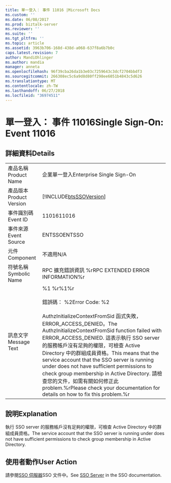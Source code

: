 ```yaml
---
title: 單一登入： 事件 11016 |Microsoft Docs
ms.custom: ''
ms.date: 06/08/2017
ms.prod: biztalk-server
ms.reviewer: ''
ms.suite: ''
ms.tgt_pltfrm: ''
ms.topic: article
ms.assetid: 3963b706-168d-438d-a068-637f8a6b7b0c
caps.latest.revision: 7
author: MandiOhlinger
ms.author: mandia
manager: anneta
ms.openlocfilehash: 96f39cba26da1b3e03c7259643c3dcf2704bbdf3
ms.sourcegitcommit: 266308ec5c6a9d8d80ff298ee6051b4843c5d626
ms.translationtype: MT
ms.contentlocale: zh-TW
ms.lasthandoff: 06/27/2018
ms.locfileid: "36974511"
---
```

# <a name="single-sign-on-event-11016"></a><span data-ttu-id="f1172-102">單一登入： 事件 11016</span><span class="sxs-lookup"><span data-stu-id="f1172-102">Single Sign-On: Event 11016</span></span>
## <a name="details"></a><span data-ttu-id="f1172-103">詳細資料</span><span class="sxs-lookup"><span data-stu-id="f1172-103">Details</span></span>  
  
|                 |                                                                                                                                                                                                                                                                                                                                                                |
|-----------------|----------------------------------------------------------------------------------------------------------------------------------------------------------------------------------------------------------------------------------------------------------------------------------------------------------------------------------------------------------------|
|  <span data-ttu-id="f1172-104">產品名稱</span><span class="sxs-lookup"><span data-stu-id="f1172-104">Product Name</span></span>   |                                                                                                                                                                   <span data-ttu-id="f1172-105">企業單一登入</span><span class="sxs-lookup"><span data-stu-id="f1172-105">Enterprise Single Sign-On</span></span>                                                                                                                                                                    |
| <span data-ttu-id="f1172-106">產品版本</span><span class="sxs-lookup"><span data-stu-id="f1172-106">Product Version</span></span> |                                                                                                                                                   [!INCLUDE[btsSSOVersion](../includes/btsssoversion-md.md)]                                                                                                                                                   |
|    <span data-ttu-id="f1172-107">事件識別碼</span><span class="sxs-lookup"><span data-stu-id="f1172-107">Event ID</span></span>     |                                                                                                                                                                             <span data-ttu-id="f1172-108">11016</span><span class="sxs-lookup"><span data-stu-id="f1172-108">11016</span></span>                                                                                                                                                                              |
|  <span data-ttu-id="f1172-109">事件來源</span><span class="sxs-lookup"><span data-stu-id="f1172-109">Event Source</span></span>   |                                                                                                                                                                             <span data-ttu-id="f1172-110">ENTSSO</span><span class="sxs-lookup"><span data-stu-id="f1172-110">ENTSSO</span></span>                                                                                                                                                                             |
|    <span data-ttu-id="f1172-111">元件</span><span class="sxs-lookup"><span data-stu-id="f1172-111">Component</span></span>    |                                                                                                                                                                              <span data-ttu-id="f1172-112">不適用</span><span class="sxs-lookup"><span data-stu-id="f1172-112">N/A</span></span>                                                                                                                                                                               |
|  <span data-ttu-id="f1172-113">符號名稱</span><span class="sxs-lookup"><span data-stu-id="f1172-113">Symbolic Name</span></span>  |                                                                                                                                                                <span data-ttu-id="f1172-114">RPC 擴充錯誤資訊 %r</span><span class="sxs-lookup"><span data-stu-id="f1172-114">RPC EXTENDED ERROR INFORMATION%r</span></span>                                                                                                                                                                |
|  <span data-ttu-id="f1172-115">訊息文字</span><span class="sxs-lookup"><span data-stu-id="f1172-115">Message Text</span></span>   | <span data-ttu-id="f1172-116">%1 %r</span><span class="sxs-lookup"><span data-stu-id="f1172-116">%1%r</span></span><br /><br /> <span data-ttu-id="f1172-117">錯誤碼： %2</span><span class="sxs-lookup"><span data-stu-id="f1172-117">Error Code: %2</span></span><br /><br /> <span data-ttu-id="f1172-118">AuthzInitializeContextFromSid 函式失敗，ERROR_ACCESS_DENIED。</span><span class="sxs-lookup"><span data-stu-id="f1172-118">The AuthzInitializeContextFromSid function failed with ERROR_ACCESS_DENIED.</span></span> <span data-ttu-id="f1172-119">這表示執行 SSO server 的服務帳戶沒有足夠的權限，可檢查 Active Directory 中的群組成員資格。</span><span class="sxs-lookup"><span data-stu-id="f1172-119">This means that the service account that the SSO server is running under does not have sufficient permissions to check group membership in Active Directory.</span></span> <span data-ttu-id="f1172-120">請檢查您的文件，如需有關如何修正此 problem.%r</span><span class="sxs-lookup"><span data-stu-id="f1172-120">Please check your documentation for details on how to fix this problem.%r</span></span> |
  
## <a name="explanation"></a><span data-ttu-id="f1172-121">說明</span><span class="sxs-lookup"><span data-stu-id="f1172-121">Explanation</span></span>  
 <span data-ttu-id="f1172-122">執行 SSO server 的服務帳戶沒有足夠的權限，可檢查 Active Directory 中的群組成員資格。</span><span class="sxs-lookup"><span data-stu-id="f1172-122">The service account that the SSO server is running under does not have sufficient permissions to check group membership in Active Directory.</span></span>  
  
## <a name="user-action"></a><span data-ttu-id="f1172-123">使用者動作</span><span class="sxs-lookup"><span data-stu-id="f1172-123">User Action</span></span>  
 <span data-ttu-id="f1172-124">請參閱[SSO 伺服器](../core/sso-server.md)SSO 文件中。</span><span class="sxs-lookup"><span data-stu-id="f1172-124">See [SSO Server](../core/sso-server.md) in the SSO documentation.</span></span>